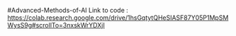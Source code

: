 #Advanced-Methods-of-AI Link to code : https://colab.research.google.com/drive/1hsGqtytQHeSIASF87Y05P1MpSMWysS9g#scrollTo=3nxskWrYDXjI

